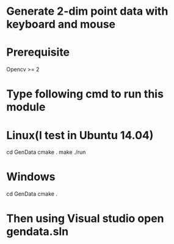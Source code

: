 # Generate 2-dim  point data   with keyboard and mouse

# Prerequisite
  Opencv >= 2
# Type following cmd to run this module

  
# Linux(I test in Ubuntu 14.04)
  cd GenData
  cmake .
  make 
  ./run
  
# Windows
  cd GenData
  cmake .
  # Then using Visual studio open gendata.sln
  


